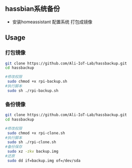## hassbian系统备份

- 安装homeassistant 配置系统 打包成镜像

## Usage

### 打包镜像
```bash
git clone https://github.com/Ali-IoT-Lab/hassbackup.git
cd hassbackup

#修改权限
 sudo chmod +x rpi-backup.sh
#执行脚本
 sudo sh ./rpi-backup.sh
```
### 备份镜像
```bash
git clone https://github.com/Ali-IoT-Lab/hassbackup.git
cd hassbackup

#修改权限
 sudo chmod +x rpi-clone.sh
#执行脚本
 sudo sh ./rpi-clone.sh
#备份保存
 sudo xz -zkv backup.img
#还原
 sudo dd if=backup.img of=/dev/sda
```
